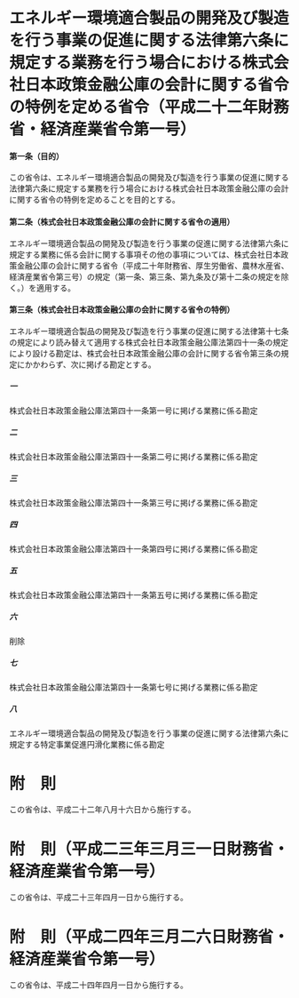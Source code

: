# エネルギー環境適合製品の開発及び製造を行う事業の促進に関する法律第六条に規定する業務を行う場合における株式会社日本政策金融公庫の会計に関する省令の特例を定める省令（平成二十二年財務省・経済産業省令第一号）
#### 第一条（目的）
この省令は、エネルギー環境適合製品の開発及び製造を行う事業の促進に関する法律第六条に規定する業務を行う場合における株式会社日本政策金融公庫の会計に関する省令の特例を定めることを目的とする。
#### 第二条（株式会社日本政策金融公庫の会計に関する省令の適用）
エネルギー環境適合製品の開発及び製造を行う事業の促進に関する法律第六条に規定する業務に係る会計に関する事項その他の事項については、株式会社日本政策金融公庫の会計に関する省令（平成二十年財務省、厚生労働省、農林水産省、経済産業省令第三号）の規定（第一条、第三条、第九条及び第十二条の規定を除く。）を適用する。
#### 第三条（株式会社日本政策金融公庫の会計に関する省令の特例）
エネルギー環境適合製品の開発及び製造を行う事業の促進に関する法律第十七条の規定により読み替えて適用する株式会社日本政策金融公庫法第四十一条の規定により設ける勘定は、株式会社日本政策金融公庫の会計に関する省令第三条の規定にかかわらず、次に掲げる勘定とする。
##### 一
株式会社日本政策金融公庫法第四十一条第一号に掲げる業務に係る勘定
##### 二
株式会社日本政策金融公庫法第四十一条第二号に掲げる業務に係る勘定
##### 三
株式会社日本政策金融公庫法第四十一条第三号に掲げる業務に係る勘定
##### 四
株式会社日本政策金融公庫法第四十一条第四号に掲げる業務に係る勘定
##### 五
株式会社日本政策金融公庫法第四十一条第五号に掲げる業務に係る勘定
##### 六
削除
##### 七
株式会社日本政策金融公庫法第四十一条第七号に掲げる業務に係る勘定
##### 八
エネルギー環境適合製品の開発及び製造を行う事業の促進に関する法律第六条に規定する特定事業促進円滑化業務に係る勘定
# 附　則
この省令は、平成二十二年八月十六日から施行する。
# 附　則（平成二三年三月三一日財務省・経済産業省令第一号）
この省令は、平成二十三年四月一日から施行する。
# 附　則（平成二四年三月二六日財務省・経済産業省令第一号）
この省令は、平成二十四年四月一日から施行する。
